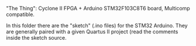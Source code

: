 

"The Thing": Cyclone II FPGA + Arduino STM32F103C8T6 board, Multicomp compatible.

In this folder there are the "sketch" (.ino files) for the STM32 Arduino. They are generally paired with a given Quartus II project (read the comments inside the sketch source.
